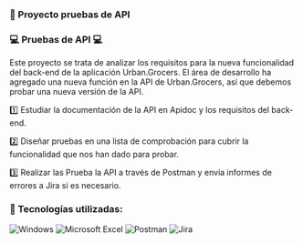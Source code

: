 ### 📌 Proyecto pruebas de API
### 💻 Pruebas de API 💻
Este proyecto se trata de analizar los requisitos para la nueva funcionalidad del back-end de la aplicación Urban.Grocers.
El área de desarrollo ha agregado una nueva función en la API de Urban.Grocers, así que debemos probar una nueva versión de la API.

1️⃣ Estudiar la documentación de la API en Apidoc y los requisitos del back-end.

2️⃣ Diseñar pruebas en una lista de comprobación para cubrir la funcionalidad que nos han dado para probar.

3️⃣ Realizar las Prueba la API a través de Postman y envía informes de errores a Jira si es necesario.

### 🚀 Tecnologías utilizadas:

![Windows](https://img.shields.io/badge/Windows-0078D6?style=for-the-badge&logo=windows&logoColor=white)
![Microsoft Excel](https://img.shields.io/badge/Microsoft_Excel-217346?style=for-the-badge&logo=microsoft-excel&logoColor=white)
![Postman](https://img.shields.io/badge/Postman-orange?style=flat&logo=postman&logoColor=white)
![Jira](https://img.shields.io/badge/jira-%230A0FFF.svg?style=for-the-badge&logo=jira&logoColor=white)
